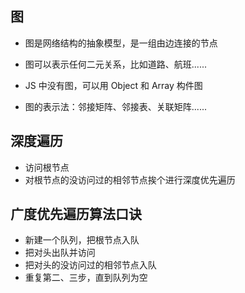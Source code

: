 
## 图

- 图是网络结构的抽象模型，是一组由边连接的节点
- 图可以表示任何二元关系，比如道路、航班......

- JS 中没有图，可以用 Object 和 Array 构件图
- 图的表示法：邻接矩阵、邻接表、关联矩阵......


## 深度遍历

- 访问根节点
- 对根节点的没访问过的相邻节点挨个进行深度优先遍历

## 广度优先遍历算法口诀

- 新建一个队列，把根节点入队
- 把对头出队并访问
- 把对头的没访问过的相邻节点入队
- 重复第二、三步，直到队列为空